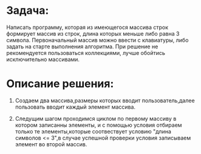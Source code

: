 
# **Задача:**
Написать программу, которая из имеющегося массива строк формирует массив из строк, длина которых меньше либо равна 3 символа. Первоначальный массив можно ввести с клавиатуры, либо задать на старте выполнения алгоритма. При решение не рекомендуется пользоваться коллекциями, лучше обойтись исключительно массивами.

# **Описание решения:**

1. Создаем два массива,размеры которых   вводит пользователь,далее пользовать вводит  каждый элемент массива.

2. Следущим шагом проходимся циклом по первому массиву в котором записанны элементы, и с помощью условия отбираем только те элементы,которые соотвествует  условию "длина символов <= 3",в случае успешной проверки условия записываем элемент во второй массив.

